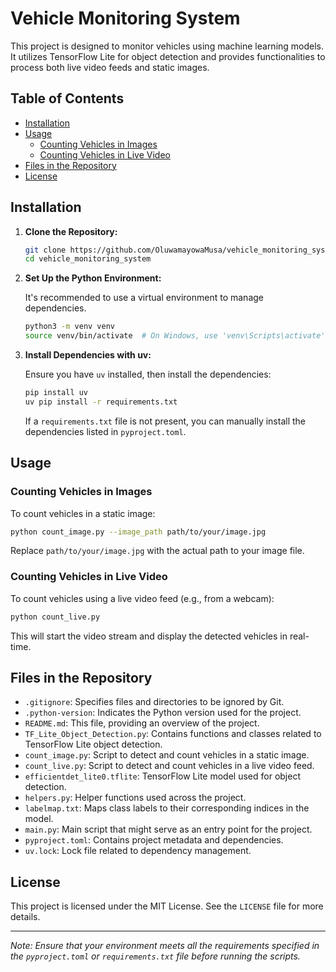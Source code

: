 # Vehicle Monitoring System

This project is designed to monitor vehicles using machine learning models. It utilizes TensorFlow Lite for object detection and provides functionalities to process both live video feeds and static images.

## Table of Contents

- [Installation](#installation)
- [Usage](#usage)
  - [Counting Vehicles in Images](#counting-vehicles-in-images)
  - [Counting Vehicles in Live Video](#counting-vehicles-in-live-video)
- [Files in the Repository](#files-in-the-repository)
- [License](#license)

## Installation

1. **Clone the Repository:**

   ```bash
   git clone https://github.com/OluwamayowaMusa/vehicle_monitoring_system.git
   cd vehicle_monitoring_system
   ```

2. **Set Up the Python Environment:**

   It's recommended to use a virtual environment to manage dependencies.

   ```bash
   python3 -m venv venv
   source venv/bin/activate  # On Windows, use 'venv\Scripts\activate'
   ```

3. **Install Dependencies with uv:**

   Ensure you have `uv` installed, then install the dependencies:

   ```bash
   pip install uv
   uv pip install -r requirements.txt
   ```

   If a `requirements.txt` file is not present, you can manually install the dependencies listed in `pyproject.toml`.

## Usage

### Counting Vehicles in Images

To count vehicles in a static image:

```bash
python count_image.py --image_path path/to/your/image.jpg
```

Replace `path/to/your/image.jpg` with the actual path to your image file.

### Counting Vehicles in Live Video

To count vehicles using a live video feed (e.g., from a webcam):

```bash
python count_live.py
```

This will start the video stream and display the detected vehicles in real-time.

## Files in the Repository

- `.gitignore`: Specifies files and directories to be ignored by Git.
- `.python-version`: Indicates the Python version used for the project.
- `README.md`: This file, providing an overview of the project.
- `TF_Lite_Object_Detection.py`: Contains functions and classes related to TensorFlow Lite object detection.
- `count_image.py`: Script to detect and count vehicles in a static image.
- `count_live.py`: Script to detect and count vehicles in a live video feed.
- `efficientdet_lite0.tflite`: TensorFlow Lite model used for object detection.
- `helpers.py`: Helper functions used across the project.
- `labelmap.txt`: Maps class labels to their corresponding indices in the model.
- `main.py`: Main script that might serve as an entry point for the project.
- `pyproject.toml`: Contains project metadata and dependencies.
- `uv.lock`: Lock file related to dependency management.

## License

This project is licensed under the MIT License. See the `LICENSE` file for more details.

---

*Note: Ensure that your environment meets all the requirements specified in the `pyproject.toml` or `requirements.txt` file before running the scripts.*


